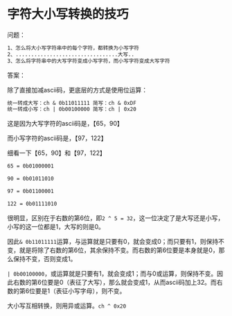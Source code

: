 # 字符大小写转换的技巧

问题：

```markdown
1、怎么将大小写字符串中的每个字符，都转换为小写字符
2、.................................大写..
3、怎么将字符串中的大写字符变成小写字符，而小写字符变成大写字符
```



答案：

除了直接加减ascii码，更底层的方式是使用位运算：

```markdown
统一转成大写：ch & 0b11011111 简写：ch & 0xDF
统一转成小写：ch | 0b00100000 简写：ch | 0x20
```

这是因为大写字符的ascii码是，【65，90】

而小写字符的ascii码是，【97，122】

细看一下【65，90】和【97，122】

```markdown
65 = 0b01000001

90 = 0b01011010

97 = 0b01100001

122 = 0b01111010
```

很明显，区别在于右数的第6位，即`2 ^ 5 = 32`，这一位决定了是大写还是小写，小写的这一位都是1，大写的则是0。

因此`& 0b11011111`运算，与运算就是只要有0，就会变成0；而只要有1，则保持不变，就是将除了右数的第6位，其余保持不变。而右数的第6位要是本身就是0，那么保持不变，否则变成1。

`| 0b00100000`，或运算就是只要有1，就会变成1；而与0或运算，则保持不变。因此右数的第6位要是0（表征了大写），那么就会变成1，从而ascii码加上32。而右数的第6位要是1（表征小写字母），则不变。

大小写互相转换，则用异或运算。`ch ^ 0x20`


